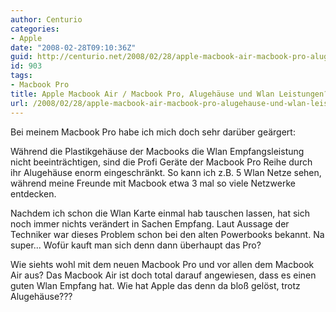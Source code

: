 ```yaml
---
author: Centurio
categories:
- Apple
date: "2008-02-28T09:10:36Z"
guid: http://centurio.net/2008/02/28/apple-macbook-air-macbook-pro-alugehause-und-wlan-leistungen/
id: 903
tags:
- Macbook Pro
title: Apple Macbook Air / Macbook Pro, Alugehäuse und Wlan Leistungen?
url: /2008/02/28/apple-macbook-air-macbook-pro-alugehause-und-wlan-leistungen/
---
```

Bei meinem Macbook Pro habe ich mich doch sehr darüber geärgert:

Während die Plastikgehäuse der Macbooks die Wlan Empfangsleistung nicht beeinträchtigen, sind die Profi Geräte der Macbook Pro Reihe durch ihr Alugehäuse enorm eingeschränkt. So kann ich z.B. 5 Wlan Netze sehen, während meine Freunde mit Macbook etwa 3 mal so viele Netzwerke entdecken.

Nachdem ich schon die Wlan Karte einmal hab tauschen lassen, hat sich noch immer nichts verändert in Sachen Empfang. Laut Aussage der Techniker war dieses Problem schon bei den alten Powerbooks bekannt. Na super... Wofür kauft man sich denn dann überhaupt das Pro?

Wie siehts wohl mit dem neuen Macbook Pro und vor allen dem Macbook Air aus? Das Macbook Air ist doch total darauf angewiesen, dass es einen guten Wlan Empfang hat. Wie hat Apple das denn da bloß gelöst, trotz Alugehäuse???